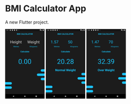 # BMI Calculator App

A new Flutter project.

<img src="https://github.com/Muckesh/BMI_Calculator/blob/main/screenshots/Screenshot_1.png" width="128"/>

<img src="https://github.com/Muckesh/BMI_Calculator/blob/main/screenshots/Screenshot_2.png" width="128"/>

<img src="https://github.com/Muckesh/BMI_Calculator/blob/main/screenshots/Screenshot_3.png" width="128"/>
